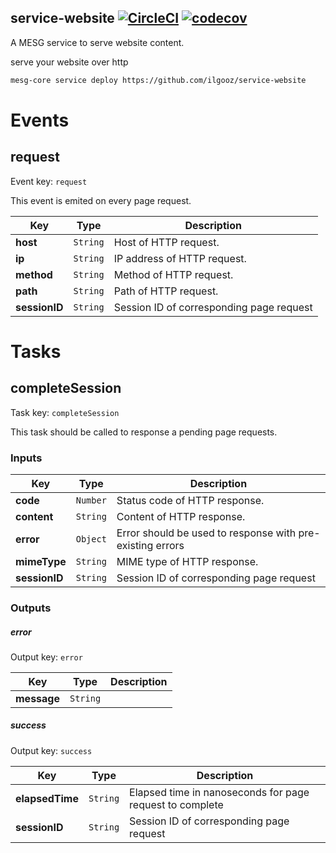 ## service-website [![CircleCI](https://img.shields.io/circleci/project/github/ilgooz/service-website.svg)](https://github.com/ilgooz/service-website) [![codecov](https://codecov.io/gh/ilgooz/service-website/branch/master/graph/badge.svg)](https://codecov.io/gh/ilgooz/service-website)
A MESG service to serve website content.

serve your website over http

```bash
mesg-core service deploy https://github.com/ilgooz/service-website
```

# Events

## request

Event key: `request`

This event is emited on every page request.

| **Key** | **Type** | **Description** |
| --- | --- | --- |
| **host** | `String` | Host of HTTP request. |
| **ip** | `String` | IP address of HTTP request. |
| **method** | `String` | Method of HTTP request. |
| **path** | `String` | Path of HTTP request. |
| **sessionID** | `String` | Session ID of corresponding page request |


# Tasks

## completeSession

Task key: `completeSession`

This task should be called to response a pending page requests.

### Inputs

| **Key** | **Type** | **Description** |
| --- | --- | --- |
| **code** | `Number` | Status code of HTTP response. |
| **content** | `String` | Content of HTTP response. |
| **error** | `Object` | Error should be used to response with pre-existing errors |
| **mimeType** | `String` | MIME type of HTTP response. |
| **sessionID** | `String` | Session ID of corresponding page request |


### Outputs

##### error

Output key: `error`



| **Key** | **Type** | **Description** |
| --- | --- | --- |
| **message** | `String` |  |

##### success

Output key: `success`



| **Key** | **Type** | **Description** |
| --- | --- | --- |
| **elapsedTime** | `String` | Elapsed time in nanoseconds for page request to complete |
| **sessionID** | `String` | Session ID of corresponding page request |





